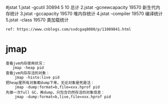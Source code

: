 
#jstat
    1.jstat  -gcutil 30894 5 10 总计
    2.jstat -gcnewcapacity 19570 新生代内存统计
    3.jstat -gccapacity 19570 堆内存统计
    4.jstat -compiler 19570 编译统计
    5.jstat -class 19570 类加载统计
    
    ref: https://www.cnblogs.com/sxdcgaq8080/p/11089841.html

# jmap
    查看jvm内存使用状况：
       jmap -heap pid
    查看jvm内存存活的对象：
        jmap -histo:live pid
    把heap里所有对象都dump下来，无论对象是死是活：
        jmap -dump:format=b,file=xxx.hprof pid
    先做一次full GC，再dump，只包含仍然存活的对象信息：
        jmap -dump:format=b,live,file=xxx.hprof pid


        
    